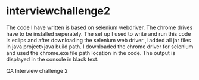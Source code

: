 interviewchallenge2
===================
The code I have written is based on selenium webdriver.
The chrome drives have to be installed seperately.
The set up I used to write and run this code is eclips and after downloading the selenium web driver ,I added all jar files in java project>java build path.
I downloaded the chrome driver for selenium and used the chrome.exe file path location in the code.
The output is displayed in the console in black text.

QA Interview challenge 2
